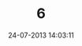 ---
layout: post
title:  "6"
date: 24-07-2013 14:03:11
categories: jekyll update
language: 'en'
image: 006.png
---